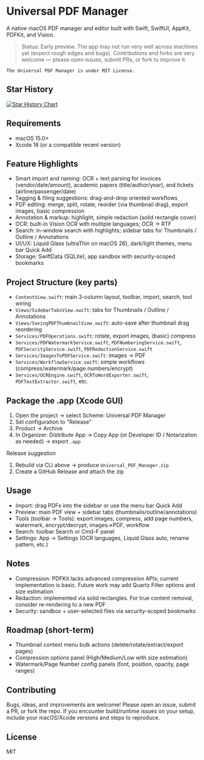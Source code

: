 # Universal PDF Manager

A native macOS PDF manager and editor built with Swift, SwiftUI, AppKit, PDFKit, and Vision.

> Status: Early preview. The app may not run very well across machines yet (expect rough edges and bugs). Contributions and forks are very welcome — please open issues, submit PRs, or fork to improve it.

`The Universal PDF Manager is under MIT License. `

## Star History

<a href="https://www.star-history.com/#alexlam0206/UniversalPDF_Manager&type=date&legend=top-left">
 <picture>
   <source media="(prefers-color-scheme: dark)" srcset="https://api.star-history.com/svg?repos=alexlam0206/UniversalPDF_Manager&type=date&theme=dark&legend=top-left" />
   <source media="(prefers-color-scheme: light)" srcset="https://api.star-history.com/svg?repos=alexlam0206/UniversalPDF_Manager&type=date&legend=top-left" />
   <img alt="Star History Chart" src="https://api.star-history.com/svg?repos=alexlam0206/UniversalPDF_Manager&type=date&legend=top-left" />
 </picture>
</a>

## Requirements
- macOS 15.0+
- Xcode 16 (or a compatible recent version)

## Feature Highlights
- Smart import and naming: OCR + text parsing for invoices (vendor/date/amount), academic papers (title/author/year), and tickets (airline/passenger/date)
- Tagging & filing suggestions: drag-and-drop oriented workflows
- PDF editing: merge, split, rotate, reorder (via thumbnail drag), export images, basic compression
- Annotation & markup: highlight, simple redaction (solid rectangle cover)
- OCR: built-in Vision OCR with multiple languages; OCR → RTF
- Search: in-window search with highlights; sidebar tabs for Thumbnails / Outline / Annotations
- UI/UX: Liquid Glass (ultraThin on macOS 26), dark/light themes, menu bar Quick Add
- Storage: SwiftData (SQLite), app sandbox with security-scoped bookmarks

## Project Structure (key parts)
- `ContentView.swift`: main 3-column layout, toolbar, import, search, tool wiring
- `Views/SidebarTabsView.swift`: tabs for Thumbnails / Outline / Annotations
- `Views/SavingPDFThumbnailView.swift`: auto-save after thumbnail drag reordering
- `Services/PDFOperations.swift`: rotate, export images, (basic) compress
- `Services/PDFWatermarkService.swift`, `PDFNumberingService.swift`, `PDFSecurityService.swift`, `PDFRedactionService.swift`
- `Services/ImagesToPDFService.swift`: images → PDF
- `Services/WorkflowService.swift`: simple workflows (compress/watermark/page numbers/encrypt)
- `Services/OCREngine.swift`, `OCRToWordExporter.swift`, `PDFTextExtractor.swift`, etc.

## Package the .app (Xcode GUI)
1. Open the project → select Scheme: Universal PDF Manager
2. Set configuration to "Release"
3. Product → Archive
4. In Organizer: Distribute App → Copy App (or Developer ID / Notarization as needed) → export `.app`

Release suggestion
1) Rebuild via CLI above → produce `Universal_PDF_Manager.zip`
2) Create a GitHub Release and attach the zip

## Usage
- Import: drag PDFs into the sidebar or use the menu bar Quick Add
- Preview: main PDF view + sidebar tabs (thumbnails/outline/annotations)
- Tools (toolbar → Tools): export images, compress, add page numbers, watermark, encrypt/decrypt, images→PDF, workflow
- Search: toolbar Search or Cmd-F panel
- Settings: App → Settings (OCR languages, Liquid Glass auto, rename pattern, etc.)

## Notes
- Compression: PDFKit lacks advanced compression APIs; current implementation is basic. Future work may add Quartz Filter options and size estimation
- Redaction: implemented via solid rectangles. For true content removal, consider re-rendering to a new PDF
- Security: sandbox + user-selected files via security-scoped bookmarks

## Roadmap (short-term)
- Thumbnail context menu bulk actions (delete/rotate/extract/export pages)
- Compression options panel (High/Medium/Low with size estimation)
- Watermark/Page Number config panels (font, position, opacity, page ranges)

## Contributing
Bugs, ideas, and improvements are welcome! Please open an issue, submit a PR, or fork the repo. If you encounter build/runtime issues on your setup, include your macOS/Xcode versions and steps to reproduce.

## License
MIT 
